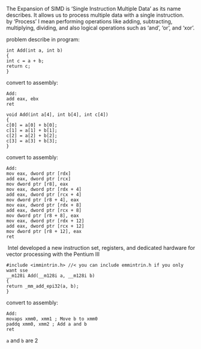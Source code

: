 The Expansion of SIMD is ‘Single Instruction Multiple Data’ as its name describes. It allows us to process multiple data with a single instruction.  
by ‘Process’ I mean performing operations like adding, subtracting, multiplying, dividing, and also logical operations such as ‘and’, ‘or’, and ‘xor’.

problem describe in program:
```
int Add(int a, int b)  
{  
int c = a + b;  
return c;  
}
```

convert to assembly:
```
Add:  
add eax, ebx  
ret
```



```
void Add(int a[4], int b[4], int c[4])  
{  
c[0] = a[0] + b[0];  
c[1] = a[1] + b[1];  
c[2] = a[2] + b[2];  
c[3] = a[3] + b[3];  
}
```

convert to assembly:
```
Add:  
mov eax, dword ptr [rdx]  
add eax, dword ptr [rcx]  
mov dword ptr [r8], eax  
mov eax, dword ptr [rdx + 4]  
add eax, dword ptr [rcx + 4]  
mov dword ptr [r8 + 4], eax  
mov eax, dword ptr [rdx + 8]  
add eax, dword ptr [rcx + 8]  
mov dword ptr [r8 + 8], eax  
mov eax, dword ptr [rdx + 12]  
add eax, dword ptr [rcx + 12]  
mov dword ptr [r8 + 12], eax  
ret
```

 Intel developed a new instruction set, registers, and dedicated hardware for vector processing with the Pentium III

```
#include <immintrin.h> //< you can include emmintrin.h if you only want sse  
__m128i Add(__m128i a, __m128i b)  
{  
return _mm_add_epi32(a, b);  
}
```

convert to assembly:
```
Add:  
movaps xmm0, xmm1 ; Move b to xmm0  
paddq xmm0, xmm2 ; Add a and b  
ret
```

`a` and `b` are 2 